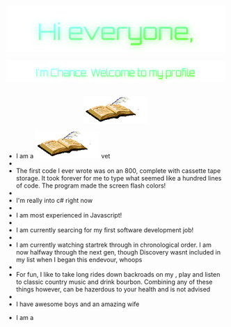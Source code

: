 <!-- "Hero" Header -->
<div align="center">
  <img src="https://github.com/255AM/255AM/blob/main/images/Hi%20everyone%2C.svg" style="max-width: 100%;" alt="Hi Everyone" />
  <br />
  <br />
  <img height="50" alt="Im Chance. Welcome to my profile" src="https://github.com/255AM/255AM/blob/main/images/I'm%20Chance.%20Welcome%20to%20my%20profile.svg" />
  <br />
  <br />

</div>

<!-- Social -->
<!-- <table width="100%">
<tr>
<td align="center">
<a href="https://brunnerliv.io">
<strong>Visit my personal website </strong>
<br />
<br /> -->

<p align="center">
  <a href="https://gist.github.com/255AM/<HASH>">
    <img src="https://github.com/255AM/255AM/blob/main/images/guestbook.gif" alt="Click here to sign my guestbook!">
    
  </a>
</p>
<p align="center">
 <ul>
    <li>I am a <img src="https://github.com/255AM/255AM/blob/main/images/guestbook.gif" alt="Click here to sign my guestbook!"> vet<li>
    <li>The first code I ever wrote was on an 800, complete with cassette tape storage. It took forever for me to type what seemed like a hundred lines of code. The program made the screen flash colors!<li>
    <li>I'm really into c# right now<li>
    <li>I am most experienced in Javascript!<li>
    <li>I am currently searcing for my first software development job!<li>
    <li>I am currently watching startrek through in chronological order. I am now halfway through the next gen, though Discovery wasnt included in my list when I began this endevour, whoops<li>
    <li>For fun, I like to take long rides down backroads on my , play and listen to classic country music and drink bourbon. Combining any of these things however, can be hazerdous to your health and is not advised<li>
    <li>I have awesome boys and an amazing wife<li>
</p>

I am a 




</div> 
